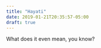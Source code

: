 ```yaml
---
title: "Hayati"
date: 2019-01-21T20:35:57-05:00
draft: true
---
```


What does it even mean, you know?
